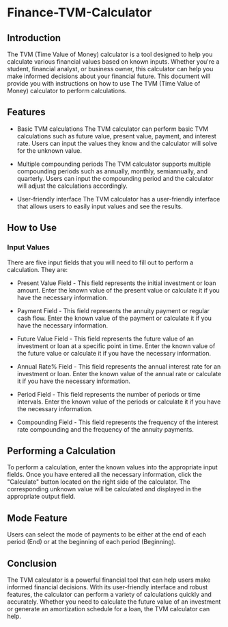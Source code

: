 # Finance-TVM-Calculator

## Introduction
The TVM (Time Value of Money) calculator is a tool designed to help you calculate various financial values based on known inputs. Whether you're a student, financial analyst, or business owner, this calculator can help you make informed decisions about your financial future. This document will provide you with instructions on how to use The TVM (Time Value of Money) calculator to perform calculations.

## Features
* Basic TVM calculations
The TVM calculator can perform basic TVM calculations such as future value, present value, payment, and interest rate. Users can input the values they know and the calculator will solve for the unknown value.

* Multiple compounding periods
The TVM calculator supports multiple compounding periods such as annually, monthly, semiannually, and quarterly. Users can input the compounding period and the calculator will adjust the calculations accordingly.

* User-friendly interface
The TVM calculator has a user-friendly interface that allows users to easily input values and see the results.

## How to Use
### Input Values
There are five input fields that you will need to fill out to perform a calculation. They are:

- Present Value Field - This field represents the initial investment or loan amount. Enter the known value of the present value or calculate it if you have the necessary information.

- Payment Field - This field represents the annuity payment or regular cash flow. Enter the known value of the payment or calculate it if you have the necessary information.

- Future Value Field - This field represents the future value of an investment or loan at a specific point in time. Enter the known value of the future value or calculate it if you have the necessary information.

- Annual Rate% Field - This field represents the annual interest rate for an investment or loan. Enter the known value of the annual rate or calculate it if you have the necessary information.

- Period Field - This field represents the number of periods or time intervals. Enter the known value of the periods or calculate it if you have the necessary information.

- Compounding Field - This field represents the frequency of the interest rate compounding and the frequency of the annuity payments.

## Performing a Calculation
To perform a calculation, enter the known values into the appropriate input fields. Once you have entered all the necessary information, click the "Calculate" button located on the right side of the calculator. The corresponding unknown value will be calculated and displayed in the appropriate output field.

## Mode Feature
Users can select the mode of payments to be either at the end of each period (End) or at the beginning of each period (Beginning).

## Conclusion
The TVM calculator is a powerful financial tool that can help users make informed financial decisions. With its user-friendly interface and robust features, the calculator can perform a variety of calculations quickly and accurately. Whether you need to calculate the future value of an investment or generate an amortization schedule for a loan, the TVM calculator can help.

